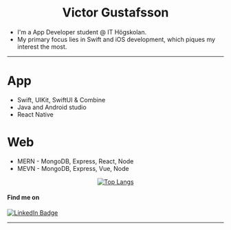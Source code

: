<p align="right">
 <h1 align='center'>Victor Gustafsson</h1>
 
####

- I'm a App Developer student @ IT Högskolan.
- My primary focus lies in Swift and iOS development, which piques my interest the most.
 
----
# App 
- Swift, UIKit, SwiftUI & Combine
- Java and Android studio
- React Native 

 # Web 
- MERN - MongoDB, Express, React, Node
- MEVN - MongoDB, Express, Vue, Node
 <div align="center">
 
 [![Top Langs](https://github-readme-stats.vercel.app/api/top-langs/?username=victorgson&layout=compact)](https://github.com/anuraghazra/github-readme-stats)
 </div>

####
 

#### Find me on  
[![LinkedIn Badge](https://img.shields.io/badge/LinkedIn-Profile-informational?style=flat&logo=linkedin&logoColor=white&color=0D76A8)](https://www.linkedin.com/in/victorgustafsson/)
 
-----
